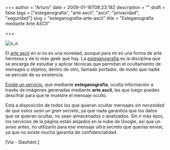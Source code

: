 +++
author = "Arturo"
date = 2009-01-16T08:23:18Z
description = ""
draft = false
tags = ["esteganografía", "arte ascii", "ascii", "privacidad", "seguridad"]
slug = "esteganografia-arte-ascii"
title = "Esteganografía mediante Arte ASCII"

+++

![o_o](/images/import/81-gs-logo.jpg)

El [arte ascii](https://es.wikipedia.org/wiki/Arte_ASCII) en sí no es una novedad, aunque para mí es una forma de arte hermosa y de lo más geek que hay. La [esteganografía](https://es.wikipedia.org/wiki/Esteganograf%C3%ADa) es la disciplina que se encarga de estudiar y aplicar técnicas que permitan el ocultamiento de mensajes u objetos, dentro de otro, llamado portador, de modo que nadie se percate de su existencia.

[Existe un servicio](https://pictureworthsthousandwords.appspot.com/), que mediante **esteganografía**, oculta información a través de imágenes generadas mediante **arte ascii**, las que luego puedes descifrar para que te muestre el mensaje oculto.

Está a disposición de todos los que quieran ocultar mensajes *sin necesidad de que estos sean un gran secreto*, ya que nada garantiza que los datos que se quieran ocultar, no sean almacenados o analizados. Sin ir más lejos, los servicios de la página están alojados en la nube de Google, así que un aviso antes, no utilizarlo para ese mensaje ultra secreto que querías enviar, ya que no existe mucha garantía de confidencialidad.


[Vía - Slashdot.]
